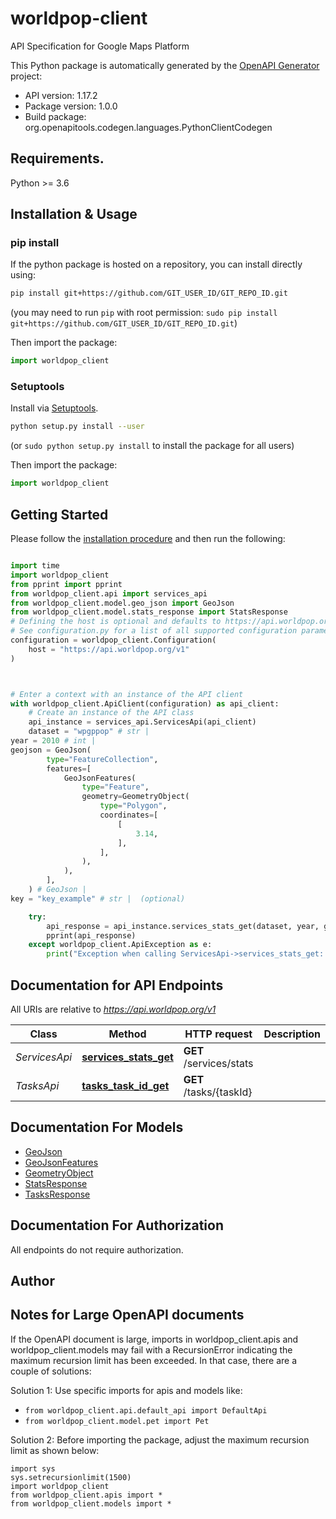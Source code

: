 # worldpop-client
API Specification for Google Maps Platform

This Python package is automatically generated by the [OpenAPI Generator](https://openapi-generator.tech) project:

- API version: 1.17.2
- Package version: 1.0.0
- Build package: org.openapitools.codegen.languages.PythonClientCodegen

## Requirements.

Python >= 3.6

## Installation & Usage
### pip install

If the python package is hosted on a repository, you can install directly using:

```sh
pip install git+https://github.com/GIT_USER_ID/GIT_REPO_ID.git
```
(you may need to run `pip` with root permission: `sudo pip install git+https://github.com/GIT_USER_ID/GIT_REPO_ID.git`)

Then import the package:
```python
import worldpop_client
```

### Setuptools

Install via [Setuptools](http://pypi.python.org/pypi/setuptools).

```sh
python setup.py install --user
```
(or `sudo python setup.py install` to install the package for all users)

Then import the package:
```python
import worldpop_client
```

## Getting Started

Please follow the [installation procedure](#installation--usage) and then run the following:

```python

import time
import worldpop_client
from pprint import pprint
from worldpop_client.api import services_api
from worldpop_client.model.geo_json import GeoJson
from worldpop_client.model.stats_response import StatsResponse
# Defining the host is optional and defaults to https://api.worldpop.org/v1
# See configuration.py for a list of all supported configuration parameters.
configuration = worldpop_client.Configuration(
    host = "https://api.worldpop.org/v1"
)



# Enter a context with an instance of the API client
with worldpop_client.ApiClient(configuration) as api_client:
    # Create an instance of the API class
    api_instance = services_api.ServicesApi(api_client)
    dataset = "wpgppop" # str | 
year = 2010 # int | 
geojson = GeoJson(
        type="FeatureCollection",
        features=[
            GeoJsonFeatures(
                type="Feature",
                geometry=GeometryObject(
                    type="Polygon",
                    coordinates=[
                        [
                            3.14,
                        ],
                    ],
                ),
            ),
        ],
    ) # GeoJson | 
key = "key_example" # str |  (optional)

    try:
        api_response = api_instance.services_stats_get(dataset, year, geojson, key=key)
        pprint(api_response)
    except worldpop_client.ApiException as e:
        print("Exception when calling ServicesApi->services_stats_get: %s\n" % e)
```

## Documentation for API Endpoints

All URIs are relative to *https://api.worldpop.org/v1*

Class | Method | HTTP request | Description
------------ | ------------- | ------------- | -------------
*ServicesApi* | [**services_stats_get**](docs/ServicesApi.md#services_stats_get) | **GET** /services/stats | 
*TasksApi* | [**tasks_task_id_get**](docs/TasksApi.md#tasks_task_id_get) | **GET** /tasks/{taskId} | 


## Documentation For Models

 - [GeoJson](docs/GeoJson.md)
 - [GeoJsonFeatures](docs/GeoJsonFeatures.md)
 - [GeometryObject](docs/GeometryObject.md)
 - [StatsResponse](docs/StatsResponse.md)
 - [TasksResponse](docs/TasksResponse.md)


## Documentation For Authorization

 All endpoints do not require authorization.

## Author




## Notes for Large OpenAPI documents
If the OpenAPI document is large, imports in worldpop_client.apis and worldpop_client.models may fail with a
RecursionError indicating the maximum recursion limit has been exceeded. In that case, there are a couple of solutions:

Solution 1:
Use specific imports for apis and models like:
- `from worldpop_client.api.default_api import DefaultApi`
- `from worldpop_client.model.pet import Pet`

Solution 2:
Before importing the package, adjust the maximum recursion limit as shown below:
```
import sys
sys.setrecursionlimit(1500)
import worldpop_client
from worldpop_client.apis import *
from worldpop_client.models import *
```

